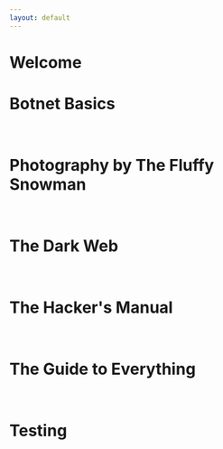 ```yaml
---
layout: default
---
```


# Welcome

# <a href="./_posts/2022-5-26-botnets.markdown" style="text-decoration:none">Botnet Basics</a>

<br>

# <a href="./_posts/2022-5-18-photography.markdown" style="text-decoration:none">Photography by The Fluffy Snowman</a>

<br>

# <a href="./_posts/2022-05-06-the-dark-web.markdown" style="text-decoration:none">The Dark Web</a>

<br>

# <a href="./_posts/2022-04-19-the-hackers-maual.markdown" style="text-decoration:none">The Hacker's Manual</a>

<br>

# <a href="./_posts/2022-04-17-main.markdown" style="text-decoration:none">The Guide to Everything</a>


<br>

# <a href="./_posts/2021-08-22-welcome-to-jekyll.markdown" style="text-decoration:none">Testing</a>

<br>
